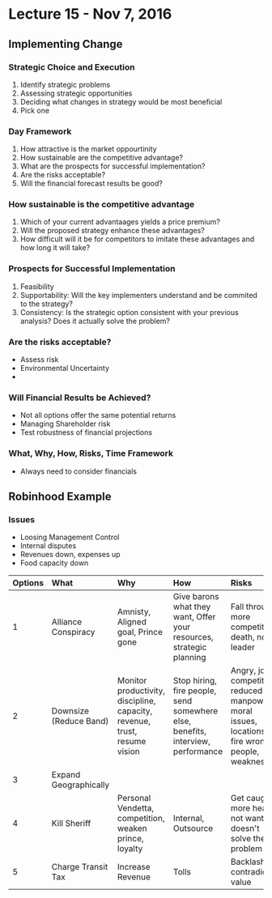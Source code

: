 # Lecture 15 - Nov 7, 2016

## Implementing Change

### Strategic Choice and Execution
1. Identify strategic problems
2. Assessing strategic opportunities
3. Deciding what changes in strategy would be most beneficial
4. Pick one

### Day Framework
1. How attractive is the market oppourtinity
2. How sustainable are the competitive advantage?
3. What are the prospects for successful implementation?
4. Are the risks acceptable?
5. Will the financial forecast results be good?

### How sustainable is the competitive advantage
1. Which of your current advantaages yields a price premium?
2. Will the proposed strategy enhance these advantages?
3. How difficult will it be for competitors to imitate these advantages and how long it will take?

### Prospects for Successful Implementation
1. Feasibility
2. Supportability: Will the key implementers understand and be commited to the strategy?
3. Consistency: Is the strategic option consistent with your previous analysis? Does it actually solve the problem?

### Are the risks acceptable?
* Assess risk
* Environmental Uncertainty
* 

### Will Financial Results be Achieved?
* Not all options offer the same potential returns
* Managing Shareholder risk
* Test robustness of financial projections

### What, Why, How, Risks, Time Framework
* Always need to consider financials

## Robinhood Example

### Issues
* Loosing Management Control
* Internal disputes
* Revenues down, expenses up
* Food capacity down

| Options | What | Why | How | Risks | Time |
| :------ | :--- | :-- | :-- | :---- | :--- |
| 1 | Alliance Conspiracy | Amnisty, Aligned goal, Prince gone | Give barons what they want, Offer your resources, strategic planning | Fall through, more competition, death, not leader | Medium term |  
| 2 | Downsize (Reduce Band) | Monitor productivity, discipline, capacity, revenue, trust, resume vision | Stop hiring, fire people, send somewhere else, benefits, interview, performance | Angry, join competition, reduced manpower, moral issues, locations, fire wrong people, weakness | Medium Term |
| 3 | Expand Geographically | | | | |
| 4 | Kill Sheriff | Personal Vendetta, competition, weaken prince, loyalty | Internal, Outsource | Get caught, more heat, not wanted, doesn't solve the problem | Medium - Long Term | 
| 5 | Charge Transit Tax | Increase Revenue | Tolls | Backlash, contradicts value | Long Term |
